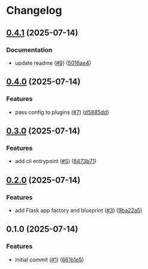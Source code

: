 # Changelog

## [0.4.1](https://github.com/jbussdieker/jbussdieker-app/compare/v0.4.0...v0.4.1) (2025-07-14)


### Documentation

* update readme ([#9](https://github.com/jbussdieker/jbussdieker-app/issues/9)) ([5016ae4](https://github.com/jbussdieker/jbussdieker-app/commit/5016ae42bc6a83e0b6c26408cb7877331323e847))

## [0.4.0](https://github.com/jbussdieker/jbussdieker-app/compare/v0.3.0...v0.4.0) (2025-07-14)


### Features

* pass config to plugins ([#7](https://github.com/jbussdieker/jbussdieker-app/issues/7)) ([d5885dd](https://github.com/jbussdieker/jbussdieker-app/commit/d5885dd0c82e2c0d97da8976ea501f5244731b32))

## [0.3.0](https://github.com/jbussdieker/jbussdieker-app/compare/v0.2.0...v0.3.0) (2025-07-14)


### Features

* add cli entrypoint ([#5](https://github.com/jbussdieker/jbussdieker-app/issues/5)) ([8473b71](https://github.com/jbussdieker/jbussdieker-app/commit/8473b7178a65c19e899123d7f21f93c29a94a1f7))

## [0.2.0](https://github.com/jbussdieker/jbussdieker-app/compare/v0.1.0...v0.2.0) (2025-07-14)


### Features

* add Flask app factory and blueprint ([#3](https://github.com/jbussdieker/jbussdieker-app/issues/3)) ([9ba22a5](https://github.com/jbussdieker/jbussdieker-app/commit/9ba22a5152eb6e538f68381805fd6bc5096a703b))

## 0.1.0 (2025-07-14)


### Features

* initial commit ([#1](https://github.com/jbussdieker/jbussdieker-app/issues/1)) ([661b1e5](https://github.com/jbussdieker/jbussdieker-app/commit/661b1e5dc3d384e1ae8c0b15a836d4a3067521c1))
